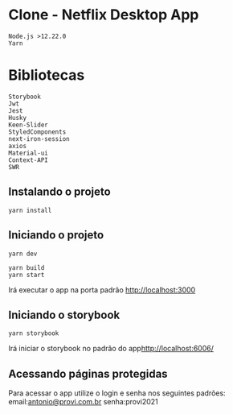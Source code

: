 # Clone - Netflix Desktop App

    Node.js >12.22.0 
    Yarn

# Bibliotecas
    Storybook
    Jwt
    Jest
    Husky
    Keen-Slider
    StyledComponents
    next-iron-session
    axios
    Material-ui
    Context-API
    SWR

## Instalando o projeto

    yarn install

## Iniciando o projeto
<!-- desenvolvimento -->
    yarn dev 
<!-- build -->
    yarn build
    yarn start

Irá executar o app na porta padrão [http://localhost:3000](http://localhost:3000)

## Iniciando o storybook

    yarn storybook

Irá iniciar o storybook no padrão do app[http://localhost:6006/](http://localhost:6006/)


## Acessando páginas protegidas

Para acessar o app utilize o login e senha nos seguintes padrões:
        email:antonio@provi.com.br
        senha:provi2021

